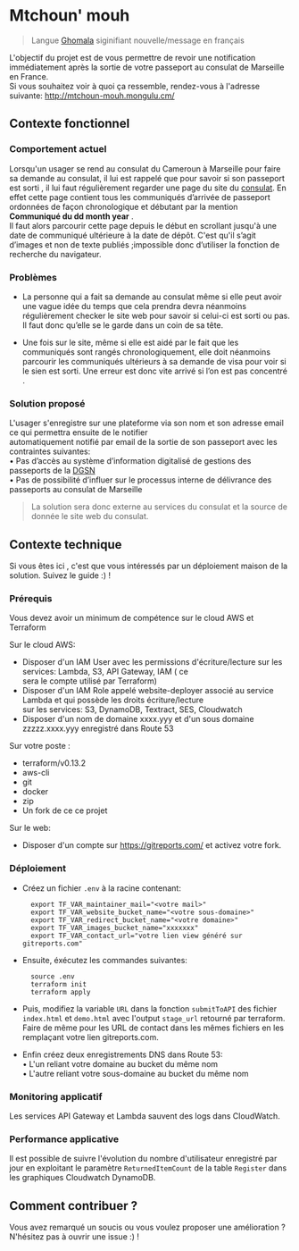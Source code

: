 
# Mtchoun' mouh
> Langue [Ghomala](https://fr.wikipedia.org/wiki/Ghomala%CA%BC) siginifiant nouvelle/message en français

L'objectif du projet est de vous permettre de revoir une notification immédiatement après la sortie de votre passeport au consulat de Marseille en France.  
Si vous souhaitez voir à quoi ça ressemble, rendez-vous à l'adresse suivante: http://mtchoun-mouh.mongulu.cm/

## Contexte fonctionnel

### Comportement actuel

Lorsqu'un usager se rend au consulat du Cameroun à Marseille pour faire sa demande au consulat, il lui est rappelé que pour savoir si son passeport est sorti , il lui faut régulièrement regarder une page du site du [consulat](https://www.consulacam-marseille.fr/index.php?p=consulat-cameroun-passeports). En effet cette page contient tous les communiqués d’arrivée de passeport ordonnées de façon chronologique et débutant par la mention  **Communiqué du dd month year** .  
Il faut alors parcourir cette page depuis le début en scrollant jusqu'à une date de communiqué ultérieure à la date de dépôt. C'est qu'il s’agit d’images et non de texte publiés ;impossible donc d’utiliser la fonction de recherche du navigateur.

### Problèmes

* La personne qui a fait sa demande au consulat même si elle peut avoir une vague idée du temps que cela prendra devra néanmoins régulièrement checker le site web pour savoir si celui-ci est sorti ou pas. Il faut donc qu’elle se le garde dans un coin de sa tête.

* Une fois sur le site, même si elle est aidé par le fait que les communiqués sont rangés chronologiquement, elle doit néanmoins parcourir les communiqués ultérieurs à sa demande de visa pour voir si le sien est sorti. Une erreur est donc vite arrivé si l’on est pas concentré . 

### Solution proposé
L'usager s'enregistre sur une plateforme via son nom et son adresse email ce qui permettra ensuite de le notifier  
automatiquement notifié par email de la sortie de son passeport avec les contraintes suivantes:   
    • Pas d’accès au système d’information digitalisé de gestions des passeports de la [DGSN]( https://www.dgsn.cm/?fbclid=IwAR1KmGe-drUBiwpUg_tx-6b-crEPsXrqoPdTK7X8Ik-mag-NG7pUky4zV7U)    
    • Pas de possibilité d’influer sur le processus interne de délivrance des passeports au consulat de Marseille
    
> La solution sera donc externe au services du consulat et la source de donnée le site web du consulat. 



## Contexte technique

Si vous êtes ici , c'est que vous intéressés par un déploiement maison de la solution. Suivez le guide :) !

### Prérequis
Vous devez avoir un minimum de compétence sur le cloud AWS et Terraform

Sur le cloud AWS:
* Disposer d'un IAM User avec les permissions d'écriture/lecture sur les services: Lambda, S3, API Gateway, IAM ( ce  
sera le compte utilisé par Terraform)
* Disposer d'un IAM Role appelé website-deployer associé au service Lambda et qui possède les droits écriture/lecture  
 sur les services: S3, DynamoDB, Textract, SES, Cloudwatch
* Disposer d'un nom de domaine xxxx.yyy et d'un sous domaine zzzzz.xxxx.yyy enregistré dans Route 53

Sur votre poste : 
* terraform/v0.13.2
* aws-cli
* git
* docker
* zip
* Un fork de ce ce projet

Sur le web:
* Disposer d'un compte sur https://gitreports.com/ et activez votre fork.


### Déploiement

* Créez un fichier `.env` à la racine contenant:
  ```
    export TF_VAR_maintainer_mail="<votre mail>"
    export TF_VAR_website_bucket_name="<votre sous-domaine>"
    export TF_VAR_redirect_bucket_name="<votre domaine>"
    export TF_VAR_images_bucket_name="xxxxxxx"
    export TF_VAR_contact_url="votre lien view généré sur gitreports.com"
  ```    
    
* Ensuite, éxécutez les commandes suivantes:
  ```
    source .env
    terraform init
    terraform apply
  ```


* Puis, modifiez la variable `URL` dans la fonction `submitToAPI` des fichier `index.html` et `demo.html` avec l'output `stage_url` retourné par terraform. Faire de même pour les URL de contact dans les mêmes fichiers en les remplaçant votre lien gitreports.com.
 
* Enfin créez deux enregistrements DNS dans Route 53:  
    • L'un reliant votre domaine au bucket du même nom  
    • L'autre reliant votre sous-domaine au bucket du même nom


### Monitoring applicatif

Les services API Gateway et Lambda sauvent des logs dans CloudWatch.

### Performance applicative

Il est possible de suivre l'évolution du nombre d'utilisateur enregistré par jour en exploitant le paramètre
`ReturnedItemCount` de la table `Register` dans les graphiques Cloudwatch DynamoDB.


## Comment contribuer ?

Vous avez remarqué un soucis ou vous voulez proposer une amélioration ? N'hésitez pas à ouvrir une issue :) !

